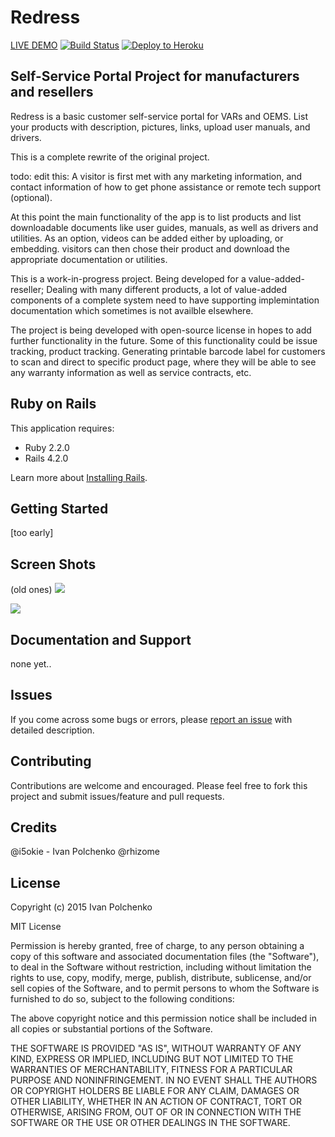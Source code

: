 Redress
================

[LIVE DEMO](https://secret-forest-2712.herokuapp.com)
[![Build Status](https://travis-ci.org/i5okie/redress.svg?branch=master)](https://travis-ci.org/i5okie/redress)
[![Deploy to Heroku](https://www.herokucdn.com/deploy/button.png)](https://heroku.com/deploy)



Self-Service Portal Project for manufacturers and resellers
-----------

Redress is a basic customer self-service portal for VARs and OEMS.
List your products with description, pictures, links, upload user manuals, and drivers.

This is a complete rewrite of the original project.


todo: edit this:
A visitor is first met with any marketing information, and contact information
of how to get phone assistance or remote tech support (optional).

At this point the main functionality of the app is to list products
and list downloadable documents like user guides, manuals, as well as drivers
and utilities. As an option, videos can be added either by uploading, or embedding.
visitors can then chose their product and download the appropriate documentation or
utilities.

This is a work-in-progress project. Being developed for a value-added-reseller;
Dealing with many different products, a lot of value-added components of a complete
system need to have supporting implemintation documentation which sometimes is not 
availble elsewhere.

The project is being developed with open-source license in hopes to add further
functionality in the future. Some of this functionality could be issue tracking,
product tracking. Generating printable barcode label for customers to scan and
direct to specific product page, where they will be able to see any warranty information
as well as service contracts, etc.



Ruby on Rails
-------------

This application requires:

- Ruby 2.2.0
- Rails 4.2.0

Learn more about [Installing Rails](http://railsapps.github.io/installing-rails.html).

Getting Started
---------------
[too early]

Screen Shots
------------
(old ones)
![](http://i.imgur.com/kdAZjjh.png)

![](http://i.imgur.com/27bADoh.png)

Documentation and Support
-------------------------
none yet..

Issues
-------------
If you come across some bugs or errors, please [report an issue](https://github.com/i5okie/redress/issues) with detailed description.

Contributing
------------
Contributions are welcome and encouraged. Please feel free to fork this project and submit issues/feature and pull requests.

Credits
-------
@i5okie - Ivan Polchenko
@rhizome

License
-------
Copyright (c) 2015 Ivan Polchenko

MIT License

Permission is hereby granted, free of charge, to any person obtaining
a copy of this software and associated documentation files (the
"Software"), to deal in the Software without restriction, including
without limitation the rights to use, copy, modify, merge, publish,
distribute, sublicense, and/or sell copies of the Software, and to
permit persons to whom the Software is furnished to do so, subject to
the following conditions:

The above copyright notice and this permission notice shall be
included in all copies or substantial portions of the Software.

THE SOFTWARE IS PROVIDED "AS IS", WITHOUT WARRANTY OF ANY KIND,
EXPRESS OR IMPLIED, INCLUDING BUT NOT LIMITED TO THE WARRANTIES OF
MERCHANTABILITY, FITNESS FOR A PARTICULAR PURPOSE AND
NONINFRINGEMENT. IN NO EVENT SHALL THE AUTHORS OR COPYRIGHT HOLDERS BE
LIABLE FOR ANY CLAIM, DAMAGES OR OTHER LIABILITY, WHETHER IN AN ACTION
OF CONTRACT, TORT OR OTHERWISE, ARISING FROM, OUT OF OR IN CONNECTION
WITH THE SOFTWARE OR THE USE OR OTHER DEALINGS IN THE SOFTWARE.
